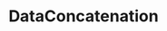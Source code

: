 ---
title: "DataConcatenation"
description: ""
icon: "toggle_off"
weight: 5010600000000
draft: false
icon:
---